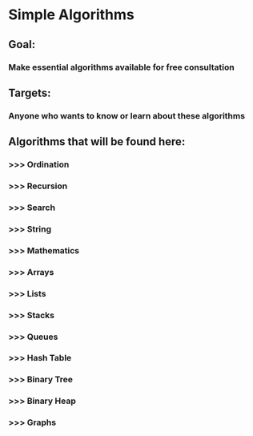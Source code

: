# Simple Algorithms


## Goal:

### Make essential algorithms available for free consultation


## Targets:

### Anyone who wants to know or learn about these algorithms


## Algorithms that will be found here:

### >>> Ordination
### >>> Recursion
### >>> Search
### >>> String
### >>> Mathematics
### >>> Arrays
### >>> Lists
### >>> Stacks
### >>> Queues
### >>> Hash Table
### >>> Binary Tree
### >>> Binary Heap
### >>> Graphs


